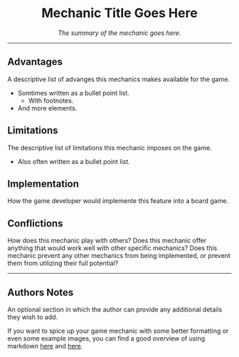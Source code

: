 # <div align="center">Mechanic Title Goes Here</div>
*<p align="center">The summary of the mechanic goes here.</p>*

---

## Advantages
A descriptive list of advanges this mechanics makes available for the game.
* Somtimes written as a bullet point list.
  * With footnotes.
* And more elements.

## Limitations
The descriptive list of limitations this mechanic imposes on the game.
* Also often written as a bullet point list.

## Implementation
How the game developer would implemente this feature into a board game.

## Conflictions
How does this mechanic play with others? Does this mechanic offer anything that would work well with other specific mechanics? Does this mechanic prevent any other mechanics from being implemented, or prevent them from utilizing their full potential?

---

## Authors Notes
An optional section in which the author can provide any additional details they wish to add.

If you want to spice up your game mechanic with some better formatting or even some example images, you can find a good overview of using markdown [here](https://guides.github.com/features/mastering-markdown/) and [here](https://help.smash.gg/en/articles/1987102-customizing-text-with-markdown).
